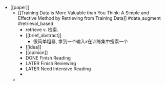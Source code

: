 - [[paper]]
	- [[Training Data is More Valuable than You Think: A Simple and Effective Method by Retrieving from Training Data]] #data_augment #retrieval_based
		- retrieve v. 检索.
		- [[brief_abstract]]
			- 很简单粗暴, 拿到一个输入$x$在训练集中搜索一个
		- [[idea]]
		- [[opinion]]
		- DONE Finish Reading
		- LATER Finish Reviewing
		- LATER Need Intensive Reading
		-
	-